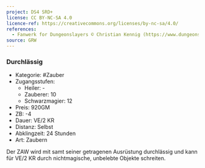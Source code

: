 ```yaml
---
project: DS4 SRD+
license: CC BY-NC-SA 4.0
licence-ref: https://creativecommons.org/licenses/by-nc-sa/4.0/
references: 
  - Fanwerk for Dungeonslayers © Christian Kennig (https://www.dungeonslayers.net/)
source: GRW
---
```


### Durchlässig

- Kategorie: #Zauber
- Zugangsstufen:
  - Heiler: -
  - Zauberer: 10
  - Schwarzmagier: 12
- Preis: 920GM
- ZB: -4
- Dauer: VE/2 KR
- Distanz: Selbst
- Abklingzeit: 24 Stunden
- Art: Zaubern

Der ZAW wird mit samt seiner getragenen Ausrüstung durchlässig und kann für VE/2 KR durch nichtmagische, unbelebte Objekte schreiten.

